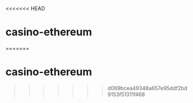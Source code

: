 <<<<<<< HEAD
# casino-ethereum
=======
# casino-ethereum
>>>>>>> d069bcea49348a657e95ddf2bd9153f51311f468
